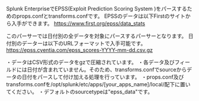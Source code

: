 Splunk EnterpriseでEPSS(Exploit Prediction Scoring System )をパースするためのprops.confとtransforms.confです。
EPSSのデータは以下Firstのサイトから入手ができます。
https://www.first.org/epss/data_stats

このパーサーでは日付別の全データを対象にパースするパーサーとなります。
日付別のデーターは以下のURLフォーマットで入手可能です。
 https://epss.cyentia.com/epss_scores-YYYY-mm-dd.csv.gz

・データはCSV形式のデータをgzで圧縮されています。
・各データ及びフィールドには日付が含まれていません。そのため、transforms.confでsourceからデータの日付をパースして付け加える処理を行っています。
・props.conf及びtransforms.confを/opt/splunk/etc/apps/[your_apps_name]/local/配下に置いてください。
・デフォルトのsourcetypeは"epss_data"です。